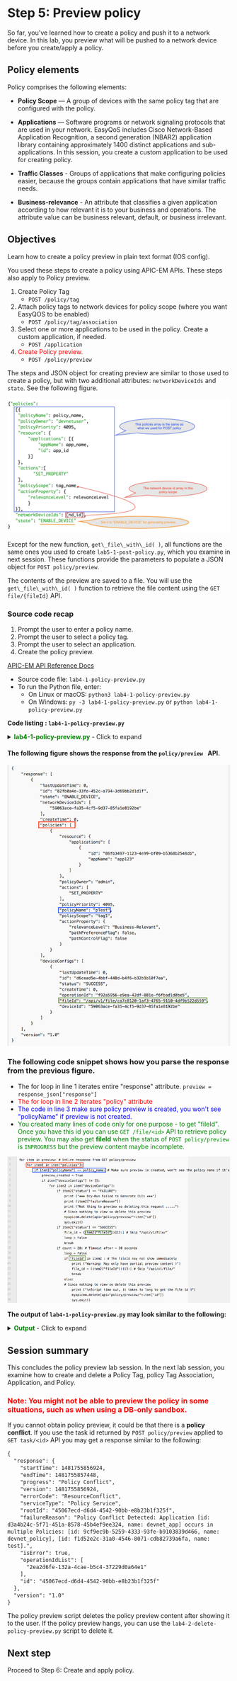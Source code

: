 # Step 5: Preview policy

So far, you've learned how to create a policy and push it to a network device. In this lab, you preview what will be pushed to a network device before you create/apply a policy.

## Policy elements

Policy comprises the following elements:

* **Policy Scope** — A group of devices with the same policy tag that are configured with the policy.

* **Applications** — Software programs or network signaling protocols that are used in your network. EasyQoS includes Cisco Network-Based Application Recognition, a second generation (NBAR2) application library containing approximately 1400 distinct applications and sub-applications. In this session, you create a custom application to be used for creating policy.

* **Traffic Classes** - Groups of applications that make configuring policies easier, because the groups contain applications that have similar traffic needs.

* **Business-relevance** - An attribute that classifies a given application according to how relevant it is to your business and operations. The attribute value can be business relevant, default, or business irrelevant.


## Objectives

Learn how to create a policy preview in plain text format (IOS config).

You used these steps to create a policy using APIC-EM APIs. These steps also apply to Policy preview.

1. Create Policy Tag
   * `POST /policy/tag`
2. Attach policy tags to network devices for policy scope (where you want EasyQOS to be enabled)
   * `POST /policy/tag/association`
3. Select one or more applications to be used in the policy. Create a custom application, if needed.
   * `POST /application`
4. <font color='red'>Create Policy preview.</font>
   * `POST /policy/preview`


The steps and JSON object for creating preview are similar to those used to create a policy, but with two additional attributes: `networkDeviceIds` and `state`. See the following figure.

![Figure](assets/images/preview.jpg)

Except for the new function, `get\_file\_with\_id( )`, all functions are the same ones you used to create `lab5-1-post-policy.py`, which you examine in next session. These functions provide the parameters to populate a JSON object for `POST policy/preview`. <br>

The contents of the preview are saved to a file. You will use the `get\_file\_with\_id( )` function to retrieve the file content using the `GET file/{fileId}` API.<br>

### Source code recap
1. Prompt the user to enter a policy name.
2. Prompt the user to select a policy tag.
3. Prompt the user to select an application.
4. Create the policy preview.<br>

[APIC-EM API Reference Docs](https://developer.cisco.com/site/apic-em-rest-api/)

* Source code file: `lab4-1-policy-preview.py`<br>
* To run the Python file, enter:<br>
    * On Linux or macOS: `python3 lab4-1-policy-preview.py`<br>
    * On Windows: `py -3 lab4-1-policy-preview.py` or `python lab4-1-policy-preview.py`<br>

**Code listing : `lab4-1-policy-preview.py`**

<details>
<summary><font color='green'><b>lab4-1-policy-preview.py</b></font> - Click to expand</summary>

<pre><code>
"""
Script name: lab4-1-policy-preview.py
Create a policy
"""

from  apicem import \* # APIC-EM IP is assigned in apicem_config.py
import time # Need it for delay - sleep() function

########### Prompt user to enter a policy name ##############
# Stay in the loop until input is not null or is 'exit'
def enter_policy_name(ap):
    """
    This function takes user input as the policy name and checks if the name is used
    If the name is not used, the function returns the user's input

    Parameters
    ----------
    ap (object): The apic-em object defined in apicem.py

    Return:
    -------
    str : policy name
    """
    check_name = True
    p_name=""
    while check_name:
        p_name = input('=> Enter the policy name that you want to create for preview: ')
        p_name = p_name.lstrip() # Ignore leading space
        if p_name.lower() == 'exit':
            sys.exit()  
        if p_name == "":
            print ("Oops! The policy name cannot be NULL. Please try again or enter 'exit'")
        else: # Check if name is used
            check_name = False
            try:
                resp= ap.get(api="policy") # The response (result) from "GET /policy/" request
                response_json = resp.json() # Get the json-encoded content from response
                policy = response_json["response"]
            except:
                print ("Something is wrong. Cannot get the policy information")
                sys.exit()
            for item in policy:
                if p_name == item["policyName"]:
                    print ("This policy name exists. Please enter a different name !")
                    check_name = True
                    break
    return p_name

########### Prompt the user to select a policy Business-Relevance ##############

def select_relevance():
    """
    This function lists policy business relevance for user to select
    return a list related to the user's selection - [relevancy_select[?],relevancy_tag[?]]

    Parameters
    ----------
    None

    Return:
    -------
    list : [relevanceLevel,relevanceTag]
    """
    relevancy_select = [[1,"Business-Relevant"],[2,"Business-Irrelevant"],[3,"Default"]]
    relevancy_tag = ['-BR','-IR','-D']
    print (tabulate(relevancy_select, headers=['#','Policy Business Relevancy'],tablefmt="rst"),'\n')

    relevanceLevel = 'Default'
    # Stay in the loop until a tag is selected or the user selects 'exit'
    while True:
        tag_num = input('=> Enter one of the numbers shown for policy Business Relevancy: ')
        tag_num = tag_num.lstrip() # Ignore leading space
        if tag_num.lower() == 'exit':
            sys.exit()
        if tag_num.isdigit():
            if int(tag_num) in range(1,len(relevancy_select)+1):
                relevanceTag = relevancy_tag[int(tag_num)-1]
                relevanceLevel = relevancy_select[int(tag_num)-1][1]
                break
            else:
                print ("Oops! That number is out of range. Please try again or enter 'exit'")
        else:
            print ("Oops! That input is not a number. Please enter a number or enter 'exit'")
    # End of while loop

    return [relevanceLevel,relevanceTag]


def get_tag_association(ap):
    """
    This function prints out all network devices that have policy tags.
    Parameters
    ----------
    ap (object): The apic-em object defined in apicem.py

    Return:
    -------
    list : tag association list
    """
    try:
        resp = ap.get(api="policy/tag/association")
        response_json = resp.json()
        tag = response_json["response"] # Policy tags
    except:
        print ("Something went wrong while getting the policy tag !")
        sys.exit()

    # If there is a policy tag, the response will show what network device is tagged
    if tag ==[]:
        print ("No Policy tag is found")
        sys.exit()
    else:
        tag_list = []
        i=0
        for item in tag:
            if "policyTag" in item:
                if item["networkDevices"] != []: # If there is at least one network device associated
                    for item1 in item["networkDevices"]: # There could be more than one network device associated with the same tag
                        # i - Adding number in the beginning of each row
                        i+=1
                        tag_list.append([i,item["policyTag"],item1["deviceName"],item1["deviceIp"],item1["deviceId"]])
                else:
                    i+=1
                    tag_list.append([i,item["policyTag"],"","",""])
        if tag_list == []:
            print ("No policy tag association is found. There is nothing to show")
            sys.exit()
    return (tag_list)            

########### Prompt the user to select a policy tag name ##############

def select_tag(ap):
    """
    This function enables the user to select a policy tag

    Parameters
    ----------
    ap (object): The apic-em object defined in apicem.py

    Return:
    -------
    list : [tag_name,nd_id]
    """
    tag_list= get_tag_association(ap)
    print (tabulate(tag_list, headers=['#','Policy Tag associated with','Device Name','Device IP','Device ID'],tablefmt="rst"),'\n')

    # Stay in the loop until the user selects a tag or user selects 'exit'
    tag_name_idx=1
    nd_id_idx = 4
    while True:
        tag_num = input('=> Select a policy tag associated with the network device : ')
        tag_num = tag_num.lstrip() # Ignore leading spaces
        if tag_num.lower() == 'exit':
            sys.exit()
        if tag_num.isdigit():
            if int(tag_num) in range(1,len(tag_list)+1):
                nd_id = tag_list[int(tag_num)-1][nd_id_idx]
                if nd_id == "":
                    print ("Oops! This policy tag is not associated with any network device. Please try again or enter 'exit'")
                else:    
                    tag_name = tag_list[int(tag_num)-1][tag_name_idx]
                    break    
            else:
                print ("Oops! The number you entered is out of range. Please try again or enter 'exit'")
        else:
            print ("Oops! The input you entered is not a number. Please try again or enter 'exit'")
    # End of while loop
    return [tag_name,nd_id]

########## Select an application and retrieve its id #################
def select_app(ap):
    """
    This function lists all applications for the user to select
    It returns a list with application names and application ids

    Parameters
    ----------
    ap (object): An apic-em object defined in apicem.py

    Return:
    -------
    list : [app_name,app_id]
    """

    print ("** Retrieving applications may take a while. Please wait......... **\n")
    app = []
    try:
        resp= ap.get(api="application") # The response (result) from "GET /application" request
        status = resp.status_code
        response_json = resp.json() # Get the json-encoded content from the response
        app = response_json["response"]
    except:
        print ("Something is wrong. Cannot get application information")
        sys.exit()  

    if status != 200:
        print ("Response status is %s. Something is wrong !"%status)
        sys.exit()

    # Make sure there is at least one application
    if app == []:
        print ("Something went wrong while retrieving applications!")
        sys.exit()

    app_list = []
    # Extracting attributes
    for item in app:
         app_list.append([item["name"],item["instanceUuid"]])
    # Show all NBAR2 applications
    # Pretty print tabular data, needs 'tabulate' module

    print ("-------------  All default applications -------------")
    print (tabulate(app_list, headers=['application','id'],tablefmt="rst"),'\n')

    app = []
    params={"isCustom":True}
    try:
        resp= ap.get(api="application",params=params) # The response (result) from "GET /application" request
        status = resp.status_code
        response_json = resp.json() # Get the json-encoded content from response
        app = response_json["response"]
    except:
        print ("Something is wrong. Cannot get application information")
        sys.exit()  

    if status != 200:
        print ("Response status is  %s. Something is wrong !"%status)
        sys.exit()

    # Make sure there is at least one custom application
    if app == []:
        print ("** There is no custom application, select one from default ! **\n")
    else:
        short_list = []
        # Extracting attributes
        for item in app:
            short_list.append([item["name"],item["instanceUuid"]])
        print ("*************  All custom applications *************")
        print (tabulate(short_list, headers=['custom application','id'],tablefmt="rst"),'\n')

    # Prompt the user to select an application to retrieve its id
    # Stay in the loop until 'id' is assigned or user selects 'exit'

    app_id = ""
    select = True
    while select:
        app_name = input('\n=> Enter one of the application names shown(default or custom,case-sensitive) to create policy: ')
        app_name = app_name.lstrip() # Ignore leading space
        if app_name.lower() == 'exit':
            sys.exit()           
        for item in app_list:
            if app_name == item[0]: # If user_input(application name) is matched
                app_id = item[1]    # Index 1 is the application id
                select = False
                break
        if app_id == "":
            print ("Oops! The application was not found. Please try again or enter 'exit'")
    # End of while loop

    return [app_name,app_id]

def get_file_with_id(ap,id):
    """
    This function prints out the contents of the file.

    Parameters
    ----------
    ap (object): An apic-em object defined in apicem.py
    id (str): The file id

    Return:
    -------
    str: file content
    """

    try:
        resp=ap.get(api="file/"+id) # The response (result) from "GET /file/{id}" request
        status = resp.status_code
    except:
        print ("Something is wrong. Cannot get file information")
        sys.exit()  

    if status != 200:
        print ("Response status :",status)
        print (resp.text)
        sys.exit()

    return  resp.text

##########################################################################

if _\_\_name\_\_ == "\_\_main\_\_": # Only run as a script
    myapicem = apicem() # Initialize apicem instance
    policy_name = enter_policy_name(myapicem) # Policy name for preview from user's input
    relevance = select_relevance()
    relevanceLevel = relevance[0]
    tag = select_tag(myapicem) # Select a policy tag scope
    tag_name = tag[0]
    net_id = tag[1]
    app = select_app(myapicem) # Select an application
    app_name = app[0]
    app_id = app[1]

    # JSON object for POST /policy/preview

    preview_json = {
        "policies":[
             {
             "policyName": policy_name,
             "policyOwner": "admin",
             "policyPriority": 4095,
             "resource": {
                 "applications": [{"appName": app_name,"id": app_id}]
              },
              "actions":["SET_PROPERTY"],
              "policyScope": tag_name,
              "actionProperty": {"relevanceLevel": relevanceLevel}
             }
         ],
         "networkDeviceIds": [
              net_id
         ],
        "state": "ENABLE_DEVICE"
    }

    ########## Creating policy preview #############
    params={"policyScope" : tag_name}
    try:
        myapicem.post(api="policy/preview", params=params,data=preview_json,printOut=True)
    except:
        print ("Something is wrong with POST policy/preview")
        sys.exit()
    print ("Generating policy preview. Please wait.....")      
    time.sleep(2) # It takes a some time to generate the preview so wait a couple of seconds here.
    count = 0
    preview_created = False
    loop = True
    while loop:
        time.sleep(1)
        count += 1
        print ("Generating policy preview. Please wait.....")
        try:
            # Preview for this policyScope
            resp=myapicem.get(api="policy/preview",params=params,printOut = True)
            response_json = resp.json()
            preview = response_json["response"] # Policy tags
        except:
            print ("Something is wrong with GET policy preview")
            sys.exit()
        if preview == []:
            print ("Something is wrong with POST policy/preview. The preview was not created")
            sys.exit()
        for item in preview: # Entire response from GET policy/preview
            for item1 in item["policies"]:
                if item1["policyName"] == policy_name: # Make sure the preview is created, or you won't see the policy name.
                    preview_created = True
                    if item["deviceConfigs"] != []:
                        for item2 in item["deviceConfigs"]:
                            if item2["status"] == "FAILURE":
                                print ("*** Dry-Run Failed to Generate CLIs ***")
                                print (item2["failureReason"])
                                print ("Nothing to preview so deleting this request .....")                                   
                                # Because there is nothing to view, delete this preview
                                myapicem.delete(api="policy/preview/"+item["id"])
                                sys.exit()
                            if item2["status"] == "SUCCESS":
                                file_id = (item2["fileId"])[13:] # Skip "/api/v1/file/"
                                loop = False
                                break
                            if count > 30: # Timeout after ~ 30 seconds
                                loop = False
                                if "fileId" in item2 : # The fileId may not show immediately
                                    print ("Warning: May only have partial preview content !")  
                                    file_id = (item2["fileId"])[13:] # Skip "/api/v1/file/"
                                    break
                                else:
                                # Because there is nothing to view, delete this preview
                                    print ("\nScript timed out. It takes too long to get the file id !")
                                    myapicem.delete(api="policy/preview/"+item["id"])                                   
                                    sys.exit()
                    else:
                        if count > 30: # Timeout after ~ 30 seconds
                            loop = False
                            print ("\nScript timed out. It takes to long to get the file id !")
                            myapicem.delete(api="policy/preview/"+item["id"])                                   
                            sys.exit()

        if not preview_created: # The policy name is not found in all policy previews, so the preview is not created
            print ( "Policy preview is not created, a preview may already exist for this policy scope - ",tag_name)
            sys.exit()
    content = get_file_with_id(myapicem,file_id)
    print ("---------------- Policy Preview -----------------")
    print (content)
    print ("\nDeleting policy preview after presenting content.........\n")
    myapicem.delete(api="policy/preview/"+item["id"])
</code></pre>
</details>

#### The following figure shows the response from the `policy/preview ` API.

![Figure](assets/images/preview_response.jpg)

### The following code snippet shows how you parse the response from the previous figure.<br>
* The for loop in line 1 iterates entire "response" attribute. `preview = response_json["response"]`
* <font color='red'>The for loop in line 2 iterates "policy" attribute</font>
* <font color='blue'>The code in line 3 make sure policy preview is created, you won't see "policyName" if preview is not created.</font>
* <font color='green'>You created many lines of code only for one purpose - to get "fileId". Once you have this id you can use `GET /file/<id>` API to retrieve policy preview. You may also get **fileId** when the status of `POST policy/preview` is `INPROGRESS` but the preview content maybe incomplete.</font>


![Figure](assets/images/preview_code.jpg)

**The output of `lab4-1-policy-preview.py` may look similar to the following:**

<details>
<summary><font color='green'><b>Output</b></font> - Click to expand</summary>

<pre><code>
=> Enter the policy name that you want to create for preview: devnet_preview

Executing GET 'https://sandboxapicem.cisco.com/api/v1/policy'

GET 'policy' Status:  200

===  ===========================
  #  Policy Business Relevancy
===  ===========================
  1  Business-Relevant
  2  Business-Irrelevant
  3  Default
===  ===========================

=> Enter one of the numbers shown for policy Business Relevancy: 1

Executing GET 'https://sandboxapicem.cisco.com/api/v1/policy/tag/association'

GET 'policy/tag/association' Status:  200

===  ============================  ==============  ===========  ====================================
  #  Policy Tag associated with    Device Name     Device IP    Device ID
===  ============================  ==============  ===========  ====================================
  1  Branch                        CAMPUS-Core2    10.1.10.1    1b329f52-95eb-44ad-9314-55932162ab86
  2  Branch                        CAMPUS-Core1    10.1.7.1     30d39b18-9ada-4148-ad6c-2ee20975b845
  3  Branch                        CAMPUS-Dist2    10.1.11.1    4af8bf34-295f-46f4-97b7-0a2d2ea4cf22
  4  Branch                        CAMPUS-Access1  10.1.12.1    5b5ea8da-8c23-486a-b95e-7429684d25fc
  5  lab_tag
  6  ed-qos
  7  devnet_tag                    Branch-Access1  10.2.1.17    26450a30-57d8-4b56-b8f1-6fc535d67645
===  ============================  ==============  ===========  ====================================

=> Select a policy tag that is associated with the network device : 4
** Retrieving applications may take a while. Please wait......... **


Executing GET 'https://sandboxapicem.cisco.com/api/v1/application'

GET 'application' Status:  200

-------------  All default applications -------------
=============================  ====================================
application                    id
=============================  ====================================
applix                         002f18e4-9bb9-443d-bf41-fd7d22e858ed
............................
............................
=============================  ====================================


Executing GET 'https://sandboxapicem.cisco.com/api/v1/application'

GET 'application' Status:  200

*************  All custom applications *************
====================  ====================================
custom application    id
====================  ====================================
devnet_app            d3a4b24c-5f71-451a-8578-45b4ef9ee324
====================  ====================================


=> Enter one of the application names shown (default or custom,case-sensitive) to create the policy: devnet_app

Executing POST 'https://sandboxapicem.cisco.com/api/v1/policy/preview'

POST 'policy/preview' Status:  202

Response:
 {
    "response": {
        "url": "/api/v1/task/f520df1d-7ca4-4bc5-961e-58b06f906165",
        "taskId": "f520df1d-7ca4-4bc5-961e-58b06f906165"
    },
    "version": "1.0"
}
Generating policy preview. Please wait.....
Generating policy preview. Please wait.....

Executing GET 'https://sandboxapicem.cisco.com/api/v1/policy/preview'

GET 'policy/preview' Status:  200

Response:
 {
    "response": [
        {
            "networkDeviceIds": [
                "26450a30-57d8-4b56-b8f1-6fc535d67645"
            ],
            "id": "48aab752-f5b1-4589-bafd-d23d351c22aa",
            "lastUpdateTime": 0,
            "deviceConfigs": [
                {
                    "id": "66cb819b-a316-4536-abce-2c798f3072a1",
                    "lastUpdateTime": 0,
                    "fileId": "/api/v1/file/2e15d0a3-cf62-40b5-8b07-99d4f5f03bbb",
                    "operationId": "546c2de7-8b8c-4038-a831-3c2c52838bb8",
                    "deviceId": "26450a30-57d8-4b56-b8f1-6fc535d67645",
                    "createTime": 0,
                    "status": "SUCCESS"
                }
            ],
            "policies": [
                {
                    "policyPriority": 4095,
                    "resource": {
                        "applications": [
                            {
                                "appName": "devnet_app",
                                "id": "d3a4b24c-5f71-451a-8578-45b4ef9ee324"
                            }
                        ]
                    },
                    "actions": [
                        "SET_PROPERTY"
                    ],
                    "policyOwner": "admin",
                    "policyScope": "Branch",
                    "policyName": "devnet_preview",
                    "actionProperty": {
                        "pathPreferenceFlag": false,
                        "relevanceLevel": "Business-Relevant",
                        "pathControlFlag": false
                    }
                }
            ],
            "createTime": 0,
            "state": "ENABLE_DEVICE"
        }
    ],
    "version": "1.0"
}

Executing GET 'https://sandboxapicem.cisco.com/api/v1/file/2e15d0a3-cf62-40b5-8b07-99d4f5f03bbb'

GET 'file/2e15d0a3-cf62-40b5-8b07-99d4f5f03bbb' Status:  200

mls qos
interface GigabitEthernet1/0/19
srr-queue bandwidth share 1 30 35 5
priority-queue out
.................
.................
ip access-list extended prm-APIC_QOS_IN#BROADCAST__acl
remark dmp
PERMIT TCP any any eq 7777
ip access-list extended prm-APIC_QOS_IN#MM_CONF__acl
remark pcanywhere
PERMIT TCP any any eq 5631
...............
...............
ip access-list extended prm-APIC_QOS_IN#TUNNELED__acl
remark capwap-data
PERMIT UDP any any eq 5246
...............
...............
interface GigabitEthernet1/0/44
service-policy input prm-APIC_QOS_IN
exit
interface GigabitEthernet1/0/18
service-policy input prm-APIC_QOS_IN
exit
mls qos map cos-dscp 0 8 16 24 32 46 48 56
mls qos srr-queue output cos-map queue 1 threshold 3 4 5
..............
..............
mls qos queue-set output 1 threshold 4 60 80 100 400

</code></pre>
</details>

## Session summary

This concludes the policy preview lab session. In the next lab session, you examine how to create and delete a Policy Tag, policy Tag Association, Application, and Policy.

### <font color='red'> Note: You might not be able to preview the policy in some situations, such as when using a DB-only sandbox.</font><br>

If you cannot obtain policy preview, it could be that there is a **policy conflict**. If you use the task id returned by `POST policy/preview` applied to `GET task/<id>` API you may get a response similar to the following:

```
{
  "response": {
    "startTime": 1481755856924,
    "endTime": 1481755857448,
    "progress": "Policy Conflict",
    "version": 1481755856924,
    "errorCode": "ResourceConflict",
    "serviceType": "Policy Service",
    "rootId": "45067ecd-d6d4-4542-90bb-e8b23b1f325f",
    "failureReason": "Policy Conflict Detected: Application [id: d3a4b24c-5f71-451a-8578-45b4ef9ee324, name: devnet_app] occurs in multiple Policies: [id: 9cf9ec9b-5259-4333-93fe-b9103839d466, name: devnet_policy], [id: f1d52e2c-31a0-4546-8071-cdb82739a6fa, name: test].",
    "isError": true,
    "operationIdList": [
      "2ea2d6fe-132a-4cae-b5c4-37229d0a64e1"
    ],
    "id": "45067ecd-d6d4-4542-90bb-e8b23b1f325f"
  },
  "version": "1.0"
}

```

The policy preview script deletes the policy preview content after showing it to the user. If the policy preview hangs, you can use the `lab4-2-delete-policy-preview.py` script to delete it.

## Next step

Proceed to Step 6: Create and apply policy.
